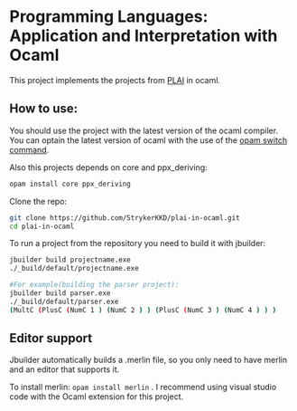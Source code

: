 # Programming Languages: Application and Interpretation with Ocaml
This project implements the projects from [PLAI](http://cs.brown.edu/courses/cs173/2012/book/) in ocaml.

## How to use:
You should use the project with the latest version of the ocaml compiler.
You can optain the latest version of ocaml with the use of the [opam switch command](https://opam.ocaml.org/doc/Usage.html#opam-switch).

Also this projects depends on core and ppx_deriving:
```sh
opam install core ppx_deriving
```
Clone the repo:
```sh
git clone https://github.com/StrykerKKD/plai-in-ocaml.git
cd plai-in-ocaml
```

To run a project from the repository you need to build it with jbuilder:
```sh
jbuilder build projectname.exe
./_build/default/projectname.exe

#For example(building the parser project):
jbuilder build parser.exe
./_build/default/parser.exe
(MultC (PlusC (NumC 1 ) (NumC 2 ) ) (PlusC (NumC 3 ) (NumC 4 ) ) )
```

## Editor support
Jbuilder automatically builds a .merlin file, so you only need to have merlin and an editor that supports it.

To install merlin: `opam install merlin` .
I recommend using visual studio code with the Ocaml extension for this project.